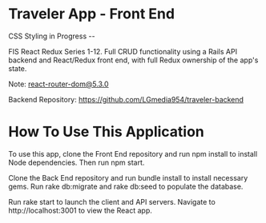 # Traveler App - Front End

CSS Styling in Progress --

FIS React Redux Series 1-12. Full CRUD functionality using a Rails API backend and React/Redux front end, with full Redux ownership of the app's state.

Note: react-router-dom@5.3.0

Backend Repository: https://github.com/LGmedia954/traveler-backend

# How To Use This Application

To use this app, clone the Front End repository and run npm install to install Node dependencies. Then run npm start.

Clone the Back End repository and run bundle install to install necessary gems. Run rake db:migrate and rake db:seed to populate the database.

Run rake start to launch the client and API servers. Navigate to http://localhost:3001 to view the React app.

